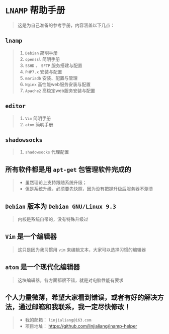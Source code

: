 # **`LNAMP` 帮助手册**

> 这是为自己准备的参考手册，内容涵盖以下几点：

## `lnamp`
> 1. `Debian` 简明手册
> 2. `openssl` 简明手册
> 3. `SSHD` 、 `SFTP` 服务搭建与配置
> 4. `PHP7.x` 安装与配置
> 5. `mariadb` 安装、配置与管理
> 6. `Nginx` 高性能web服务安装与配置
> 7. `Apache2` 高稳定web服务安装与配置

## `editor`
> 1. `Vim` 简明手册
> 2. `atom` 简明手册

## `shadowsocks`
> 1. `shadowsocks` 代理配置

## 所有软件都是用 `apt-get` 包管理软件完成的

  > - 虽然理论上支持跟随系统升级；
  > - 但是系统升级，必须要先快照，因为没有把握升级后服务器不漰溃

## `Debian` 版本为 `Debian GNU/Linux 9.3`

  > 内核是系统自带的，没有特殊升级过

## `Vim` 是一个编辑器

  > 这只是因为我习惯用 `vim` 来编辑文本，大家可以选择习惯的编辑器
  
## `atom` 是一个现代化编辑器
  
  > 这块编辑器，各方面都很不错，就是对电脑性能有要求

## 个人力量微薄，希望大家看到错误，或者有好的解决方法，通过邮箱和我联系，我一定尽快修改！

> - 我的邮箱： `linjialiang@163.com`
> - 项目地址： <https://github.com/linjialiang/lnamp-helper>
